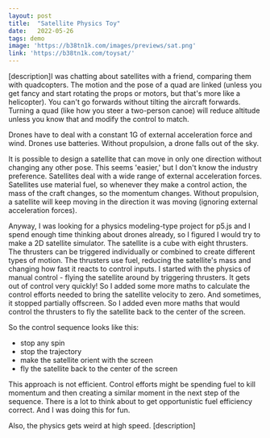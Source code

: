 ```yaml
---
layout: post
title:  "Satellite Physics Toy"
date:   2022-05-26
tags: demo
image: 'https://b38tn1k.com/images/previews/sat.png'
link: 'https://b38tn1k.com/toysat/'
---
```


[description]I was chatting about satellites with a friend, comparing them with quadcopters. The motion and the pose of a quad are linked (unless you get fancy and start rotating the props or motors, but that's more like a helicopter). You can't go forwards without tilting the aircraft forwards. Turning a quad (like how you steer a two-person canoe) will reduce altitude unless you know that and modify the control to match.

Drones have to deal with a constant 1G of external acceleration force and wind. Drones use batteries. Without propulsion, a drone falls out of the sky.

It is possible to design a satellite that can move in only one direction without changing any other pose. This seems 'easier,' but I don't know the industry preference. Satellites deal with a wide range of external acceleration forces. Satellites use material fuel, so whenever they make a control action, the mass of the craft changes, so the momentum changes. Without propulsion, a satellite will keep moving in the direction it was moving (ignoring external acceleration forces).

Anyway, I was looking for a physics modeling-type project for p5.js and I spend enough time thinking about drones already, so I figured I would try to make a 2D satellite simulator. The satellite is a cube with eight thrusters. The thrusters can be triggered individually or combined to create different types of motion. The thrusters use fuel, reducing the satellite's mass and changing how fast it reacts to control inputs. I started with the physics of manual control - flying the satellite around by triggering thrusters. It gets out of control very quickly! So I added some more maths to calculate the control efforts needed to bring the satellite velocity to zero. And sometimes, it stopped partially offscreen. So I added even more maths that would control the thrusters to fly the satellite back to the center of the screen.

So the control sequence looks like this:

- stop any spin
- stop the trajectory
- make the satellite orient with the screen
- fly the satellite back to the center of the screen

This approach is not efficient. Control efforts might be spending fuel to kill momentum and then creating a similar moment in the next step of the sequence. There is a lot to think about to get opportunistic fuel efficiency correct. And I was doing this for fun.

Also, the physics gets weird at high speed.
[description]

